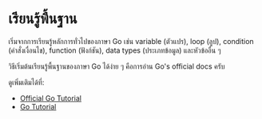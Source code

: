 # เรียนรู้พื้นฐาน

เริ่มจากการเรียนรู้หลักการทั่วไปของภาษา Go เช่น variable (ตัวแปร), loop (ลูป), condition (คำสั่งเงื่อนไข), function (ฟังก์ชัน), data types (ประเภทข้อมูล) และหัวข้ออื่น ๆ

วิธีเริ่มต้นเรียนรู้พื้นฐานของภาษา Go ได้ง่าย ๆ คือการอ่าน Go's official docs ครับ

ดูเพิ่มเติมได้ที่:

- [Official Go Tutorial](https://go.dev/doc/tutorial/)
- [Go Tutorial](https://www.w3schools.com/go/index.php)
